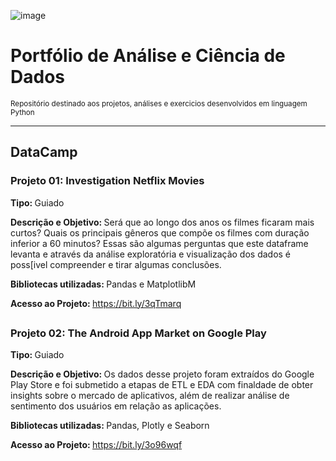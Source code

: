 ![image](https://user-images.githubusercontent.com/51889707/150697812-cc372915-7e79-4433-b5b9-411a43a36fb7.png)

# Portfólio de Análise e Ciência de Dados
<sub>Repositório destinado aos projetos, análises e exercicios desenvolvidos em linguagem Python
 <hr/>
 
 ## DataCamp
 ### Projeto 01: Investigation Netflix Movies
 
 <b>Tipo: </b>Guiado<br>
 
 <b>Descrição e Objetivo: </b>Será que ao longo dos anos os filmes ficaram mais curtos? Quais os principais gêneros que compõe os filmes com duração inferior a 60 minutos? Essas são algumas perguntas que este dataframe levanta e através da análise exploratória e visualização dos dados é poss[ivel compreender e tirar algumas conclusões. <br>
 
 <b>Bibliotecas utilizadas: </b>Pandas e MatplotlibM<br>
 
 <b>Acesso ao Projeto: </b> https://bit.ly/3qTmarq
 <br>
 ##
  ### Projeto 02: The Android App Market on Google Play
 
 <b>Tipo: </b>Guiado<br>
 
 <b>Descrição e Objetivo: </b>Os dados desse projeto foram extraídos do Google Play Store e foi submetido a etapas de ETL e EDA com finaldade de obter insights sobre o mercado de aplicativos, além de realizar análise de sentimento dos usuários em relação as aplicações.
 
 <b>Bibliotecas utilizadas: </b> Pandas, Plotly e Seaborn
 
 <b>Acesso ao Projeto: </b> https://bit.ly/3o96wqf
 <br>
 
